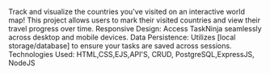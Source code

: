 Track and visualize the countries you've visited on an interactive world map! This project allows users to mark their visited countries and view their travel progress over time.
Responsive Design: Access TaskNinja seamlessly across desktop and mobile devices. 
Data Persistence: Utilizes [local storage/database] to ensure your tasks are saved across sessions. 
Technologies Used: HTML,CSS,EJS,API'S, CRUD, PostgreSQL,ExpressJS, NodeJS
